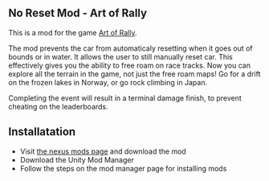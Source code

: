 <!--- If you make any changes to this file, please update the read.me file as well! It's used by the mod manager, and should have the same contents as this file. --->
## No Reset Mod - Art of Rally ##

This is a mod for the game [Art of Rally](https://artofrally.com/).

The mod prevents the car from automaticaly resetting when it goes out of bounds or in water. It allows the user to still manually reset car. This effectively gives you the ability to free roam on race tracks. Now you can explore all the terrain in the game, not just the free roam maps! Go for a drift on the frozen lakes in Norway, or go rock climbing in Japan.

Completing the event will result in a terminal damage finish, to prevent cheating on the leaderboards.

## Installatation

* Visit [the nexus mods page](https://www.nexusmods.com/artofrally/mods/5) and download the mod
* Download the Unity Mod Manager
* Follow the steps on the mod manager page for installing mods
